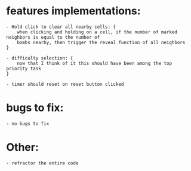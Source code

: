 # features implementations:

    - Hold click to clear all nearby cells: {
        when clicking and holding on a cell, if the number of marked neighbors is equal to the number of
        bombs nearby, then trigger the reveal function of all neighbors
    }

    - difficulty selection: {
        now that I think of it this should have been among the top priority task
    }

    - timer should reset on reset button clicked

# bugs to fix:

    - no bugs to fix

# Other:

    - refractor the entire code
